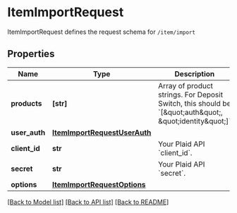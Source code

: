 # ItemImportRequest

ItemImportRequest defines the request schema for `/item/import`
## Properties
Name | Type | Description | Notes
------------ | ------------- | ------------- | -------------
**products** | **[str]** | Array of product strings. For Deposit Switch, this should be &#x60;[\&quot;auth\&quot;, \&quot;identity\&quot;]&#x60; | 
**user_auth** | [**ItemImportRequestUserAuth**](ItemImportRequestUserAuth.md) |  | 
**client_id** | **str** | Your Plaid API &#x60;client_id&#x60;. | [optional] 
**secret** | **str** | Your Plaid API &#x60;secret&#x60;. | [optional] 
**options** | [**ItemImportRequestOptions**](ItemImportRequestOptions.md) |  | [optional] 

[[Back to Model list]](../README.md#documentation-for-models) [[Back to API list]](../README.md#documentation-for-api-endpoints) [[Back to README]](../README.md)


